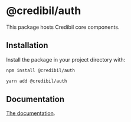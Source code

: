 # @credibil/auth

This package hosts Credibil core components.

## Installation

Install the package in your project directory with:

```bash
npm install @credibil/auth

yarn add @credibil/auth
```

## Documentation

[The documentation](https://credibil.github.io/credibil-ui/docs).
